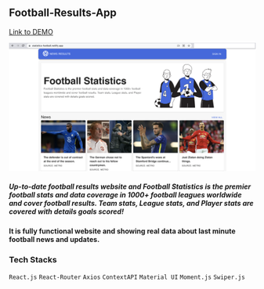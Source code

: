 ## Football-Results-App

[Link to DEMO](https://statistics-football.netlify.app/)

![Screenshot](Football-Statistics.png)

##### Up-to-date football results website and Football Statistics is the premier football stats and data coverage in 1000+ football leagues worldwide and cover football results. Team stats, League stats, and Player stats are covered with details goals scored!

#### It is fully functional website and showing real data about last minute football news and updates.

### Tech Stacks

`React.js` `React-Router` `Axios` `ContextAPI` `Material UI` `Moment.js` `Swiper.js`
